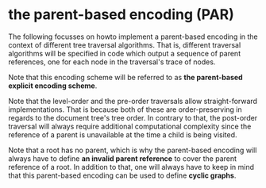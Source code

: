 
<!-- ======================================================================= -->
# the parent-based encoding (PAR)

The following focusses on howto implement a parent-based encoding in the context
of different tree traversal algorithms. That is, different traversal algorithms
will be specified in code which output a sequence of parent references, one for
each node in the traversal's trace of nodes.

Note that this encoding scheme will be referred to as
**the parent-based explicit encoding scheme**.

Note that the level-order and the pre-order traversals allow straight-forward
implementations. That is because both of these are order-preserving in regards
to the document tree's tree order. In contrary to that, the post-order traversal
will always require additional computational complexity since the reference of
a parent is unavailable at the time a child is being visited.

Note that a root has no parent, which is why the parent-based encoding will
always have to define **an invalid parent reference** to cover the parent
reference of a root. In addition to that, one will always have to keep in
mind that this parent-based encoding can be used to define **cyclic graphs**.
